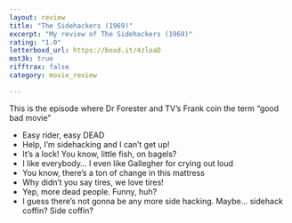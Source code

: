 ```yaml
---
layout: review
title: "The Sidehackers (1969)"
excerpt: "My review of The Sidehackers (1969)"
rating: "1.0"
letterboxd_url: https://boxd.it/4zloaD
mst3k: true
rifftrax: false
category: movie_review

---
```


This is the episode where Dr Forester and TV’s Frank coin the term “good bad movie”

* Easy rider, easy DEAD
* Help, I’m sidehacking and I can’t get up!
* It’s a lock! You know, little fish, on bagels?
* I like everybody… I even like Gallegher for crying out loud
* You know, there’s a ton of change in this mattress
* Why didn’t you say tires, we love tires!
* Yep, more dead people. Funny, huh?
* I guess there’s not gonna be any more side hacking. Maybe… sidehack coffin? Side coffin?